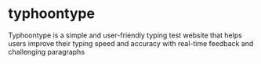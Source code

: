 # typhoontype
Typhoontype is a simple and user-friendly typing test website that helps users improve their typing speed and accuracy with real-time feedback and challenging paragraphs
